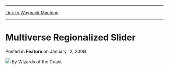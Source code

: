 
---
[Link to Wayback Machine](https://web.archive.org/web/20211020211608/https://magic.wizards.com/en/articles/archive/feature/multiverse-regionalized-slider-2009-01-12)

[_metadata_:wayback_url]:- "https://magic.wizards.com/en/articles/archive/feature/multiverse-regionalized-slider-2009-01-12"
[_metadata_:wayback_raw_url]:- "https://web.archive.org/web/20211020211608id_/https://magic.wizards.com/en/articles/archive/feature/multiverse-regionalized-slider-2009-01-12"
[_metadata_:wayback_capture_timestamp]:- "2021-10-20 21:16:08+00:00"
[_metadata_:publish_date]:- "2009-01-12"
[_metadata_:generator]:- "Drupal 7 (http://drupal.org)"
---


Multiverse Regionalized Slider
==============================



 Posted in **Feature**
 on January 12, 2009 






![](https://media.magic.wizards.com/styles/auth_small/public/images/person/wizards_author.jpg)
By Wizards of the Coast





















